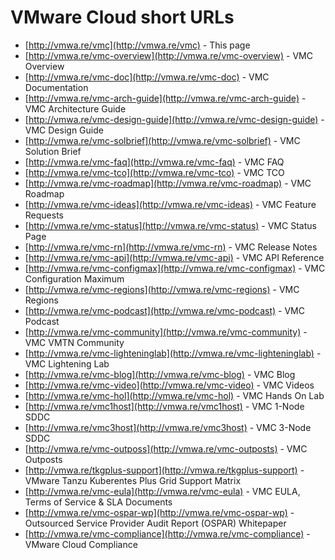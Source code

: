 # VMware Cloud short URLs

* [http://vmwa.re/vmc](http://vmwa.re/vmc) - This page
* [http://vmwa.re/vmc-overview](http://vmwa.re/vmc-overview) - VMC Overview
* [http://vmwa.re/vmc-doc](http://vmwa.re/vmc-doc) - VMC Documentation
* [http://vmwa.re/vmc-arch-guide](http://vmwa.re/vmc-arch-guide) - VMC Architecture Guide
* [http://vmwa.re/vmc-design-guide](http://vmwa.re/vmc-design-guide) - VMC Design Guide
* [http://vmwa.re/vmc-solbrief](http://vmwa.re/vmc-solbrief) - VMC Solution Brief
* [http://vmwa.re/vmc-faq](http://vmwa.re/vmc-faq) - VMC FAQ
* [http://vmwa.re/vmc-tco](http://vmwa.re/vmc-tco) - VMC TCO
* [http://vmwa.re/vmc-roadmap](http://vmwa.re/vmc-roadmap) - VMC Roadmap
* [http://vmwa.re/vmc-ideas](http://vmwa.re/vmc-ideas) - VMC Feature Requests
* [http://vmwa.re/vmc-status](http://vmwa.re/vmc-status) - VMC Status Page
* [http://vmwa.re/vmc-rn](http://vmwa.re/vmc-rn) - VMC Release Notes
* [http://vmwa.re/vmc-api](http://vmwa.re/vmc-api) - VMC API Reference
* [http://vmwa.re/vmc-configmax](http://vmwa.re/vmc-configmax) - VMC Configuration Maximum
* [http://vmwa.re/vmc-regions](http://vmwa.re/vmc-regions) - VMC Regions
* [http://vmwa.re/vmc-podcast](http://vmwa.re/vmc-podcast) - VMC Podcast
* [http://vmwa.re/vmc-community](http://vmwa.re/vmc-community) - VMC VMTN Community
* [http://vmwa.re/vmc-lighteninglab](http://vmwa.re/vmc-lighteninglab) - VMC Lightening Lab
* [http://vmwa.re/vmc-blog](http://vmwa.re/vmc-blog) - VMC Blog
* [http://vmwa.re/vmc-video](http://vmwa.re/vmc-video) - VMC Videos
* [http://vmwa.re/vmc-hol](http://vmwa.re/vmc-hol) - VMC Hands On Lab
* [http://vmwa.re/vmc1host](http://vmwa.re/vmc1host) - VMC 1-Node SDDC
* [http://vmwa.re/vmc3host](http://vmwa.re/vmc3host) - VMC 3-Node SDDC
* [http://vmwa.re/vmc-outposs](http://vmwa.re/vmc-outposts) - VMC Outposts
* [http://vmwa.re/tkgplus-support](http://vmwa.re/tkgplus-support) - VMware Tanzu Kuberentes Plus Grid Support Matrix
* [http://vmwa.re/vmc-eula](http://vmwa.re/vmc-eula) - VMC EULA, Terms of Service & SLA Documents
* [http://vmwa.re/vmc-ospar-wp](http://vmwa.re/vmc-ospar-wp) - Outsourced Service Provider Audit Report (OSPAR) Whitepaper
* [http://vmwa.re/vmc-compliance](http://vmwa.re/vmc-compliance) - VMware Cloud Compliance